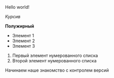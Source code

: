 Hello world! 

*Курсив*

**Полужирный**

* Элемент 1
* Элемент 2 
* Элемент 3 

1. Первый элемент нумерованного списка 
2. Второй элемент нумерованного списка

Начинаем наше знакомство с контролем версий 
